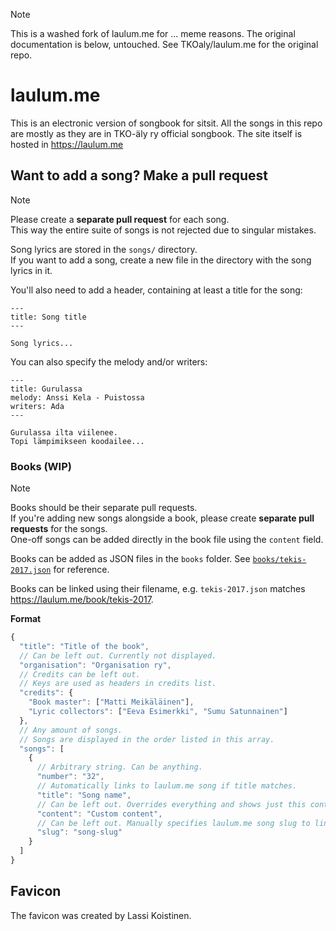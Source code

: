 > [!NOTE]
> This is a washed fork of laulum.me for ... meme reasons.
> The original documentation is below, untouched.
> See TKOaly/laulum.me for the original repo.

# laulum.me

This is an electronic version of songbook for sitsit. All the songs in this repo are mostly as they are in TKO-äly ry official songbook. The site itself is hosted in https://laulum.me

## Want to add a song? Make a pull request

> [!NOTE]
> Please create a **separate pull request** for each song.  
> This way the entire suite of songs is not rejected due to singular mistakes.

Song lyrics are stored in the `songs/` directory.  
If you want to add a song, create a new file in the directory with the song lyrics in it.

You'll also need to add a header, containing at least a title for the song:

```
---
title: Song title
---

Song lyrics...
```

You can also specify the melody and/or writers:

```
---
title: Gurulassa
melody: Anssi Kela - Puistossa
writers: Ada
---

Gurulassa ilta viilenee.
Topi lämpimikseen koodailee...
```

### Books (WIP)

> [!NOTE]
> Books should be their separate pull requests.  
> If you're adding new songs alongside a book, please create **separate pull requests** for the songs.  
> One-off songs can be added directly in the book file using the `content` field.

Books can be added as JSON files in the `books` folder. See [`books/tekis-2017.json`](/books/tekis-2017.json) for reference.

Books can be linked using their filename, e.g. `tekis-2017.json` matches https://laulum.me/book/tekis-2017.

**Format**

```js
{
  "title": "Title of the book",
  // Can be left out. Currently not displayed.
  "organisation": "Organisation ry",
  // Credits can be left out.
  // Keys are used as headers in credits list.
  "credits": {
    "Book master": ["Matti Meikäläinen"],
    "Lyric collectors": ["Eeva Esimerkki", "Sumu Satunnainen"]
  },
  // Any amount of songs.
  // Songs are displayed in the order listed in this array.
  "songs": [
    {
      // Arbitrary string. Can be anything.
      "number": "32",
      // Automatically links to laulum.me song if title matches.
      "title": "Song name",
      // Can be left out. Overrides everything and shows just this content alongside number and title.
      "content": "Custom content",
      // Can be left out. Manually specifies laulum.me song slug to link to.
      "slug": "song-slug"
    }
  ]
}
```

## Favicon

The favicon was created by Lassi Koistinen.
